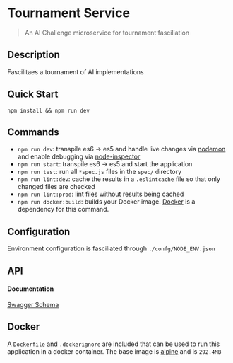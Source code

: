 # Tournament Service 

> An AI Challenge microservice for tournament fasciliation

## Description
Fascilitaes a tournament of AI implementations

## Quick Start
`npm install && npm run dev`

## Commands
* `npm run dev`: transpile es6 -> es5 and handle live changes via [nodemon](http://nodemon.io/) and enable debugging via [node-inspector](http://127.0.0.1:8081/?port=5860) 
* `npm run start`: transpile es6 -> es5 and start the application 
* `npm run test`: run all `*spec.js` files in the `spec/` directory
* `npm run lint:dev`: cache the results in a `.eslintcache` file so that only changed files are checked  
* `npm run lint:prod`: lint files without results being cached 
* `npm run docker:build`: builds your Docker image. [Docker](https://www.docker.com/) is a dependency for this command.

## Configuration
Environment configuration is fasciliated through `./confg/NODE_ENV.json`

## API
#### Documentation
[Swagger Schema](swagger.json)

## Docker
A `Dockerfile` and `.dockerignore` are included that can be used to run this application in a docker container. The base image is [alpine](https://alpinelinux.org/) and is `292.4MB`